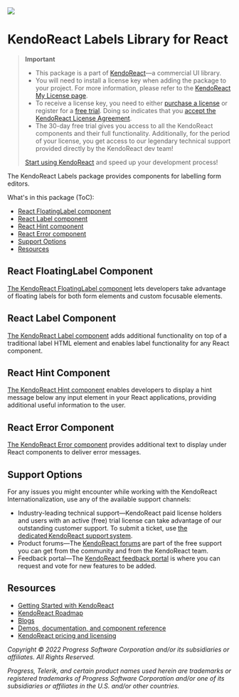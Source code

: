 <a href="https://www.telerik.com/kendo-react-ui/?utm_medium=referral&utm_source=npm&utm_campaign=kendo-ui-react-trial-npm-labels&utm_content=banner" target="_blank">
<img src="https://www.telerik.com/kendo-react-ui/npm-banner.svg">
</a>

# KendoReact Labels Library for React

> **Important**
> * This package is а part of [KendoReact](https://www.telerik.com/kendo-react-ui/?utm_medium=referral&utm_source=npm&utm_campaign=kendo-ui-react-trial-npm-labels)&mdash;a commercial UI library.
> * You will need to install a license key when adding the package to your project. For more information, please refer to the [KendoReact My License page](https://www.telerik.com/kendo-react-ui/my-license/?utm_medium=referral&utm_source=npm&utm_campaign=kendo-ui-react-trial-npm-labels).
> * To receive a license key, you need to either [purchase a license](https://www.telerik.com/kendo-react-ui/pricing/?utm_medium=referral&utm_source=npm&utm_campaign=kendo-ui-react-trial-npm-labels) or register for a [free trial](https://www.telerik.com/download-login-v2-kendo-react-ui?utm_medium=referral&utm_source=npm&utm_campaign=kendo-ui-react-trial-npm-labels). Doing so indicates that you [accept the KendoReact License Agreement](https://www.telerik.com/purchase/license-agreement/progress-kendoreact?utm_medium=referral&utm_source=npm&utm_campaign=kendo-ui-react-trial-npm-labels).
> * The 30-day free trial gives you access to all the KendoReact components and their full functionality. Additionally, for the period of your license, you get access to our legendary technical support provided directly by the KendoReact dev team!
>
> [Start using KendoReact](https://www.telerik.com/download-login-v2-kendo-react-ui?utm_medium=referral&utm_source=npm&utm_campaign=kendo-ui-react-trial-npm-labels) and speed up your development process!

The KendoReact Labels package provides components for labelling form editors.

What's in this package (ToC):

* [React FloatingLabel component](#react-floatinglabel-component)
* [React Label component](#react-label-component)
* [React Hint component](#react-hint-component)
* [React Error component](#react-error-component)
* [Support Options](#support-options)
* [Resources](#resources)

## React FloatingLabel Component

[The KendoReact FloatingLabel component](https://www.telerik.com/kendo-react-ui/components/labels/floating-label/?utm_medium=referral&utm_source=npm&utm_campaign=kendo-ui-react-trial-npm-labels) lets developers take advantage of floating labels for both form elements and custom focusable elements.

## React Label Component

[The KendoReact Label component](https://www.telerik.com/kendo-react-ui/components/labels/label/?utm_medium=referral&utm_source=npm&utm_campaign=kendo-ui-react-trial-npm-labels) adds additional functionality on top of a traditional label HTML element and enables label functionality for any React component.

## React Hint Component

[The KendoReact Hint component](https://www.telerik.com/kendo-react-ui/components/labels/hint/?utm_medium=referral&utm_source=npm&utm_campaign=kendo-ui-react-trial-npm-labels) enables developers to display a hint message below any input element in your React applications, providing additional useful information to the user.

## React Error Component

[The KendoReact Error component](https://www.telerik.com/kendo-react-ui/components/labels/error/?utm_medium=referral&utm_source=npm&utm_campaign=kendo-ui-react-trial-npm-labels) provides additional text to display under React components to deliver error messages.

## Support Options

For any issues you might encounter while working with the KendoReact Internationalization, use any of the available support channels:

* Industry-leading technical support&mdash;KendoReact paid license holders and users with an active (free) trial license can take advantage of our outstanding customer support. To submit a ticket, use [the dedicated KendoReact support system](https://www.telerik.com/account/support-tickets?utm_medium=referral&utm_source=npm&utm_campaign=kendo-ui-react-trial-npm-labels).
* Product forums&mdash;The [KendoReact forums](https://www.telerik.com/forums/kendo-ui-react?utm_medium=referral&utm_source=npm&utm_campaign=kendo-ui-react-trial-npm-labels) are part of the free support you can get from the community and from the KendoReact team.
* Feedback portal&mdash;The [KendoReact feedback portal](https://feedback.telerik.com/kendo-react-ui?utm_medium=referral&utm_source=npm&utm_campaign=kendo-ui-react-trial-npm-labels) is where you can request and vote for new features to be added.

## Resources

* [Getting Started with KendoReact](https://www.telerik.com/kendo-react-ui/getting-started/?utm_medium=referral&utm_source=npm&utm_campaign=kendo-ui-react-trial-npm-labels)
* [KendoReact Roadmap](https://www.telerik.com/support/whats-new/kendo-react-ui/roadmap/?utm_medium=referral&utm_source=npm&utm_campaign=kendo-ui-react-trial-npm-labels)
* [Blogs](https://www.telerik.com/blogs/tag/kendoreact?utm_medium=referral&utm_source=npm&utm_campaign=kendo-ui-react-trial-npm-labels)
* [Demos, documentation, and component reference](https://www.telerik.com/kendo-react-ui/components/?utm_medium=referral&utm_source=npm&utm_campaign=kendo-ui-react-trial-npm-labels)
* [KendoReact pricing and licensing](https://www.telerik.com/kendo-react-ui/pricing/?utm_medium=referral&utm_source=npm&utm_campaign=kendo-ui-react-trial-npm-labels)

*Copyright © 2022 Progress Software Corporation and/or its subsidiaries or affiliates. All Rights Reserved.*

*Progress, Telerik, and certain product names used herein are trademarks or registered trademarks of Progress Software Corporation and/or one of its subsidiaries or affiliates in the U.S. and/or other countries.*

